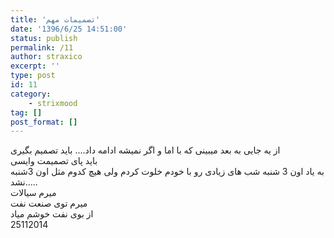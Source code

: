 ```yaml
---
title: 'تصمیمات مهم'
date: '1396/6/25 14:51:00'
status: publish
permalink: /11
author: straxico
excerpt: ''
type: post
id: 11
category:
    - strixmood
tag: []
post_format: []
---
```

از یه جایی به بعد میبینی که با اما و اگر نمیشه ادامه داد…. باید تصمیم بگیری  
 باید پای تصمیمت وایسی  
 به یاد اون 3 شنبه شب های زیادی رو با خودم خلوت کردم ولی هیچ کدوم مثل اون 3شنبه نشد…..  
 میرم سیالات  
 میرم توی صنعت نفت  
 از بوی نفت خوشم میاد  
 25112014